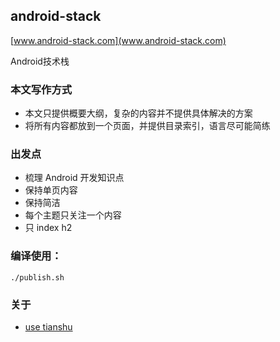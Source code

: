 ## android-stack

[www.android-stack.com](www.android-stack.com)

Android技术栈


### 本文写作方式

- 本文只提供概要大纲，复杂的内容并不提供具体解决的方案
- 将所有内容都放到一个页面，并提供目录索引，语言尽可能简练

### 出发点

- 梳理 Android 开发知识点
- 保持单页内容
- 保持简洁
- 每个主题只关注一个内容
- 只 index h2

### 编译使用：

`
./publish.sh
`

### 关于
- [use tianshu](https://github.com/tianmajs/tianshu)
